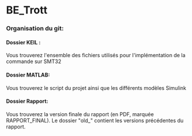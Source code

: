 # BE_Trott  

### Organisation du git:  

#### Dossier KEIL :  

Vous trouverez l'ensemble des fichiers utilisés pour l'implémentation de la commande sur SMT32  

#### Dossier MATLAB:  

Vous trouverez le script du projet ainsi que les différents modèles Simulink  

#### Dossier Rapport:  

Vous trouverez la version finale du rapport (en PDF, marquée RAPPORT_FINAL). Le dossier "old_" contient les versions précédentes du rapport.  

